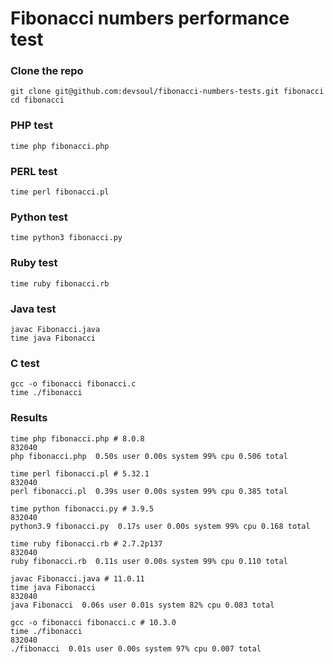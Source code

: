 Fibonacci numbers performance test
==================================

### Clone the repo
	git clone git@github.com:devsoul/fibonacci-numbers-tests.git fibonacci
	cd fibonacci
	
### PHP test
	time php fibonacci.php

### PERL test
	time perl fibonacci.pl
	
### Python test
	time python3 fibonacci.py

### Ruby test
	time ruby fibonacci.rb
	
### Java test
    javac Fibonacci.java 
    time java Fibonacci 

### C test
    gcc -o fibonacci fibonacci.c
    time ./fibonacci

### Results
    time php fibonacci.php # 8.0.8
    832040
    php fibonacci.php  0.50s user 0.00s system 99% cpu 0.506 total

    time perl fibonacci.pl # 5.32.1
    832040
    perl fibonacci.pl  0.39s user 0.00s system 99% cpu 0.385 total

    time python fibonacci.py # 3.9.5
    832040
    python3.9 fibonacci.py  0.17s user 0.00s system 99% cpu 0.168 total

    time ruby fibonacci.rb # 2.7.2p137
    832040
    ruby fibonacci.rb  0.11s user 0.00s system 99% cpu 0.110 total

    javac Fibonacci.java # 11.0.11
    time java Fibonacci
    832040
    java Fibonacci  0.06s user 0.01s system 82% cpu 0.083 total

    gcc -o fibonacci fibonacci.c # 10.3.0
    time ./fibonacci
    832040
    ./fibonacci  0.01s user 0.00s system 97% cpu 0.007 total
